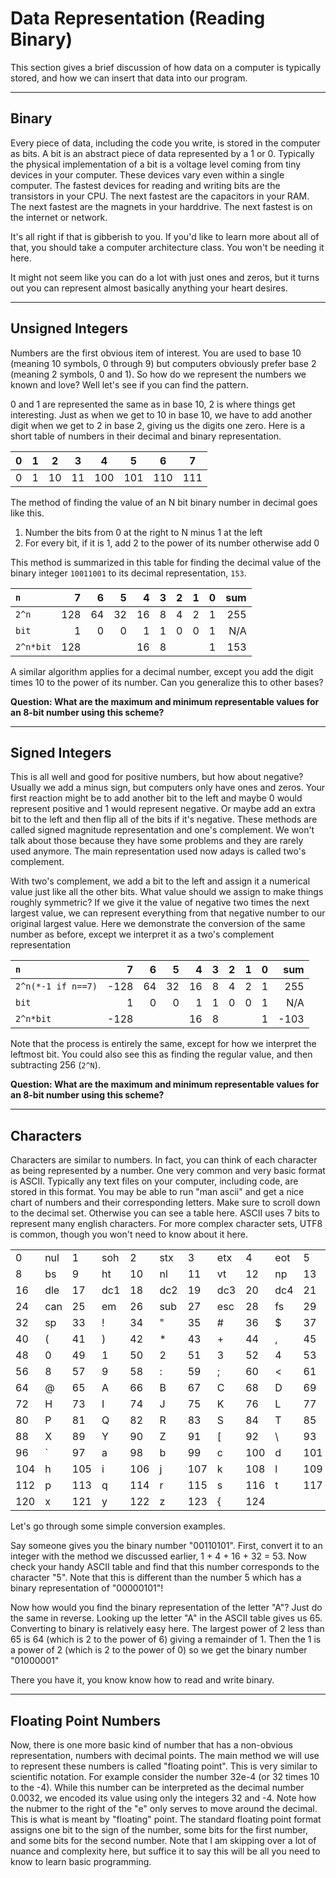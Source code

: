 # Data Representation (Reading Binary)

This section gives a brief discussion of how data on a computer is typically
stored, and how we can insert that data into our program.

-------------------------------------------------------------------------------
## Binary

Every piece of data, including the code you write, is stored in the computer as
bits.  A bit is an abstract piece of data represented by a 1 or 0.  Typically
the physical implementation of a bit is a voltage level coming from tiny
devices in your computer.  These devices vary even within a single computer.
The fastest devices for reading and writing bits are the transistors in your
CPU.  The next fastest are the capacitors in your RAM.  The next fastest are
the magnets in your harddrive.  The next fastest is on the internet or
network.

It's all right if that is gibberish to you.  If you'd like to learn more about
all of that, you should take a computer architecture class.  You won't be
needing it here.

It might not seem like you can do a lot with just ones and zeros, but it turns
out you can represent almost basically anything your heart desires.

-------------------------------------------------------------------------------
## Unsigned Integers
Numbers are the first obvious item of interest.  You are used to base 10
(meaning 10 symbols, 0 through 9) but computers obviously prefer base 2
(meaning 2 symbols, 0 and 1).  So how do we represent the numbers we known and
love?  Well let's see if you can find the pattern.

0 and 1 are represented the same as in base 10, 2 is where things get
interesting.  Just as when we get to 10 in base 10, we have to add another
digit when we get to 2 in base 2, giving us the digits one zero.  Here is
a short table of numbers in their decimal and binary representation.

| 0 | 1 | 2  | 3  | 4   | 5   | 6   | 7   |
|---|---|----|----|-----|-----|-----|-----|
| 0 | 1 | 10 | 11 | 100 | 101 | 110 | 111 |

The method of finding the value of an N bit binary number in decimal goes like
this.

1. Number the bits from 0 at the right to N minus 1 at the left
2. For every bit, if it is 1, add 2 to the power of its number otherwise add 0

This method is summarized in this table for finding the decimal value of the
binary integer `10011001` to its decimal representation, `153`.

| `n`       | 7   | 6  | 5  | 4  | 3 | 2 | 1 | 0 | sum |
|:----------|----:|---:|---:|---:|--:|--:|--:|--:|----:|
| `2^n`     | 128 | 64 | 32 | 16 | 8 | 4 | 2 | 1 | 255 |
| `bit`     | 1   | 0  | 0  | 1  | 1 | 0 | 0 | 1 | N/A |
| `2^n*bit` | 128 |    |    | 16 | 8 |   |   | 1 | 153 |

A similar algorithm applies for a decimal number, except you add the digit
times 10 to the power of its number.  Can you generalize this to other
bases?

**Question: What are the maximum and minimum representable values for an 8-bit
number using this scheme?**

-------------------------------------------------------------------------------
## Signed Integers
This is all well and good for positive numbers, but how about negative?
Usually we add a minus sign, but computers only have ones and zeros.  Your
first reaction might be to add another bit to the left and maybe 0 would
represent positive and 1 would represent negative.  Or maybe add an extra bit
to the left and then flip all of the bits if it's negative.  These methods
are called signed magnitude representation and one's complement.  We won't
talk about those because they have some problems and they are rarely used
anymore.  The main representation used now adays is called two's complement.

With two's complement, we add a bit to the left and assign it a numerical value
just like all the other bits.  What value should we assign to make things 
roughly symmetric?  If we give it the value of negative two times the next
largest value, we can represent everything from that negative number to our
original largest value.  Here we demonstrate the conversion of the same number
as before, except we interpret it as a two's complement representation

| `n`                |    7 |  6 |  5 |  4 | 3 | 2 | 1 | 0 |  sum |
|:-------------------|-----:|---:|---:|---:|--:|--:|--:|--:|-----:|
| `2^n(*-1 if n==7)` | -128 | 64 | 32 | 16 | 8 | 4 | 2 | 1 |  255 |
| `bit`              |    1 |  0 |  0 |  1 | 1 | 0 | 0 | 1 |  N/A |
| `2^n*bit`          | -128 |    |    | 16 | 8 |   |   | 1 | -103 |

Note that the process is entirely the same, except for how we interpret the
leftmost bit.  You could also see this as finding the regular value, and
then subtracting 256 (`2^N`).

**Question: What are the maximum and minimum representable values for an 8-bit
number using this scheme?**

-------------------------------------------------------------------------------
## Characters

Characters are similar to numbers.  In fact, you can think of each character as
being represented by a number.  One very common and very basic format is
ASCII.  Typically any text files on your computer, including code, are stored
in this format.  You may be able to run "man ascii" and get a nice chart of
numbers and their corresponding letters.  Make sure to scroll down to the
decimal set.  Otherwise you can see a table here.  ASCII uses 7 bits to
represent many english characters.  For more complex character sets, UTF8 is
common, though you won't need to know about it here.

|     |     |     |     |     |     |     |     |     |     |     |     |     |     |     |     |
|-----|-----|-----|-----|-----|-----|-----|-----|-----|-----|-----|-----|-----|-----|-----|-----|
| 0   | nul | 1   | soh | 2   | stx | 3   | etx | 4   | eot | 5   | enq | 6   | ack | 7   | bel |
| 8   | bs  | 9   | ht  | 10  | nl  | 11  | vt  | 12  | np  | 13  | cr  | 14  | so  | 15  | si  |
| 16  | dle | 17  | dc1 | 18  | dc2 | 19  | dc3 | 20  | dc4 | 21  | nak | 22  | syn | 23  | etb |
| 24  | can | 25  | em  | 26  | sub | 27  | esc | 28  | fs  | 29  | gs  | 30  | rs  | 31  | us  |
| 32  | sp  | 33  | !   | 34  | "   | 35  | #   | 36  | $   | 37  | %   | 38  | &   | 39  | '   |
| 40  | (   | 41  | )   | 42  | *   | 43  | +   | 44  | ,   | 45  | -   | 46  | .   | 47  | /   |
| 48  | 0   | 49  | 1   | 50  | 2   | 51  | 3   | 52  | 4   | 53  | 5   | 54  | 6   | 55  | 7   |
| 56  | 8   | 57  | 9   | 58  | :   | 59  | ;   | 60  | <   | 61  | =   | 62  | >   | 63  | ?   |
| 64  | @   | 65  | A   | 66  | B   | 67  | C   | 68  | D   | 69  | E   | 70  | F   | 71  | G   |
| 72  | H   | 73  | I   | 74  | J   | 75  | K   | 76  | L   | 77  | M   | 78  | N   | 79  | O   |
| 80  | P   | 81  | Q   | 82  | R   | 83  | S   | 84  | T   | 85  | U   | 86  | V   | 87  | W   |
| 88  | X   | 89  | Y   | 90  | Z   | 91  | [   | 92  | \   | 93  | ]   | 94  | ^   | 95  | _   |
| 96  | \`  | 97  | a   | 98  | b   | 99  | c   | 100 | d   | 101 | e   | 102 | f   | 103 | g   |
| 104 | h   | 105 | i   | 106 | j   | 107 | k   | 108 | l   | 109 | m   | 110 | n   | 111 | o   |
| 112 | p   | 113 | q   | 114 | r   | 115 | s   | 116 | t   | 117 | u   | 118 | v   | 119 | w   |
| 120 | x   | 121 | y   | 122 | z   | 123 | {   | 124 | |   | 125 | }   | 126 | ~   | 127 | del |

Let's go through some simple conversion examples.

Say someone gives you the binary number "00110101".  First, convert it to an
integer with the method we discussed earlier, 1 + 4 + 16 + 32 = 53.  Now check
your handy ASCII table and find that this number corresponds to the character
"5".  Note that this is different than the number 5 which has a binary
representation of "00000101"!

Now how would you find the binary representation of the letter "A"?  Just do
the same in reverse.  Looking up the letter "A" in the ASCII table gives
us 65.  Converting to binary is relatively easy here.  The largest power
of 2 less than 65 is 64 (which is 2 to the power of 6) giving a remainder of 1.
Then the 1 is a power of 2 (which is 2 to the power of 0) so we get the binary
number "01000001"

There you have it, you know know how to read and write binary.

-------------------------------------------------------------------------------
## Floating Point Numbers
Now, there is one more basic kind of number that has a non-obvious
representation, numbers with decimal points.  The main method we will use
to represent these numbers is called "floating point".  This is very similar
to scientific notation.  For example consider the number 32e-4 (or 32 times
10 to the -4).  While this number can be interpreted as the decimal number
0.0032, we encoded its value using only the integers 32 and -4.  Note how the
nubmer to the right of the "e" only serves to move around the decimal.  This
is what is meant by "floating" point.  The standard floating point format
assigns one bit to the sign of the number, some bits for the first number,
and some bits for the second number.  Note that I am skipping over a lot of
nuance and complexity here, but suffice it to say this will be all you need to
know to learn basic programming.
